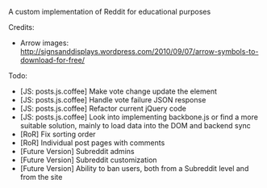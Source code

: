 A custom implementation of Reddit for educational purposes

Credits:
- Arrow images: http://signsanddisplays.wordpress.com/2010/09/07/arrow-symbols-to-download-for-free/

Todo: 
- [JS: posts.js.coffee] Make vote change update the element
- [JS: posts.js.coffee] Handle vote failure JSON response
- [JS: posts.js.coffee] Refactor current jQuery code
- [JS: posts.js.coffee] Look into implementing backbone.js or find a more suitable solution, mainly to load data into the DOM and backend sync  
- [RoR] Fix sorting order
- [RoR] Individual post pages with comments
- [Future Version] Subreddit admins
- [Future Version] Subreddit customization
- [Future Version] Ability to ban users, both from a Subreddit level and from the site